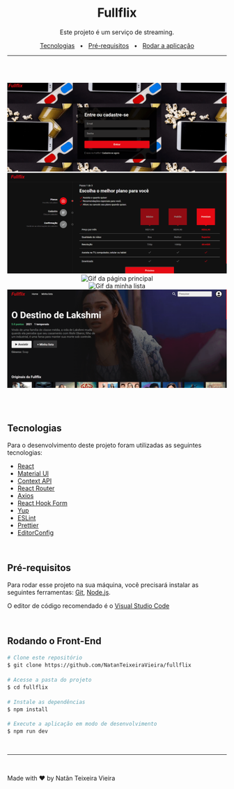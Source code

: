 <h1 align="center">Fullflix</h1>

<p align="center">Este projeto é um serviço de streaming.</p>

<p align="center">
    <a href="#tecnologias">Tecnologias</a> &nbsp;&nbsp;•&nbsp;&nbsp;
    <a href="#pré-requisitos">Pré-requisitos</a> &nbsp;&nbsp;•&nbsp;&nbsp;
    <a href="#rodando-o-front-end">Rodar a aplicação</a>
</p>

---

<br><br>

<div align="center">
    <img alt="Gif do login" src="./.github/fullflixGifLogin.gif">
    <br>
    <img alt="Gif do cadastro" src="./.github/fullflixGifSignup.gif">
    <br>
    <img alt="Gif da página principal" src="./.github/fullflixGifHome.gif">
    <br>
    <img alt="Gif da minha lista" src="./.github/fullflixGifMyList.gif">
    <br>
    <img alt="Gif da opção de pesquisa e da conta" src="./.github/fullflixGifSearchAndAccount.gif">
</div>

<br><br>

## Tecnologias

Para o desenvolvimento deste projeto foram utilizadas as seguintes tecnologias:

- [React](https://reactjs.org/)
- [Material UI](https://mui.com/)
- [Context API](https://pt-br.reactjs.org/docs/context.html)
- [React Router](https://reactrouter.com/en/main)
- [Axios](https://axios-http.com/ptbr/)
- [React Hook Form](https://react-hook-form.com/)
- [Yup](https://github.com/jquense/yup)
- [ESLint](https://eslint.org/)
- [Prettier](https://prettier.io/)
- [EditorConfig](https://prettier.io/)

<br>

## Pré-requisitos

Para rodar esse projeto na sua máquina, você precisará instalar as seguintes ferramentas: [Git](https://git-scm.com), [Node.js](https://nodejs.org/en/).

O editor de código recomendado é o [Visual Studio Code](https://code.visualstudio.com/)

<br>

## Rodando o Front-End

```bash
# Clone este repositório
$ git clone https://github.com/NatanTeixeiraVieira/fullflix

# Acesse a pasta do projeto
$ cd fullflix

# Instale as dependências
$ npm install

# Execute a aplicação em modo de desenvolvimento
$ npm run dev
```

<br>

---

<br>

Made with ❤️ by Natãn Teixeira Vieira
